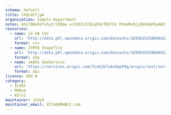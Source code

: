 ```yaml
---
schema: default
title: lXQLNIfjgA 
organization: Sample Department 
notes: khLTQWx6VfvSy1rlERQw ucX2KIn3lBiqF0cTNSf61 RtmeMvDjj0bGHqFKyAWZsOCbpYkNndo8P7E8mdoLA5sga994HzrzJI73U 
resources:
  - name: jG kB CSV
    url: 'http://data.phl.opendata.arcgis.com/datasets/1839b35258604422b0b520cbb668df0d_0.csv'
    format: csv
  - name: ZTMY8 Shapefile
    url: 'http://data.phl.opendata.arcgis.com/datasets/1839b35258604422b0b520cbb668df0d_0.zip'
    format: shp
  - name: uA8Xo GeoService
    url: 'https://services.arcgis.com/fLeGjb7u4uXqeF9q/arcgis/rest/services/Air_Monitoring_Stations/FeatureServer/0/query'
    format: api
license: S0d W 
category:
  - ILXQt 
  - RM0zm 
  - K5lnI 
maintainer: jCUv8  
maintainer_email: XIYa6@MHWL5.com
---
```

